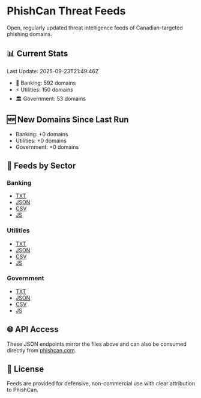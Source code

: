 # PhishCan Threat Feeds

Open, regularly updated threat intelligence feeds of Canadian-targeted phishing domains.

## 📊 Current Stats
Last Update: 2025-09-23T21:49:46Z

- 🏦 Banking: 592 domains
- ⚡ Utilities: 150 domains
- 🏛️ Government: 53 domains

## 🆕 New Domains Since Last Run
- Banking: +0 domains
- Utilities: +0 domains
- Government: +0 domains


## 📂 Feeds by Sector
### Banking
- [TXT](data/banking/canadian_bank_phishing_domains.txt)
- [JSON](api/banking/comprehensive_banking_phishing_domains.json)
- [CSV](api/banking/comprehensive_banking_phishing_domains.csv)
- [JS](api/banking/comprehensive_banking_phishing_domains.js)

### Utilities
- [TXT](data/utilities/canadian_utilities_phishing_domains.txt)
- [JSON](api/utilities/comprehensive_utilities_phishing_domains.json)
- [CSV](api/utilities/comprehensive_utilities_phishing_domains.csv)
- [JS](api/utilities/comprehensive_utilities_phishing_domains.js)

### Government
- [TXT](data/government/canadian_government_phishing_domains.txt)
- [JSON](api/government/comprehensive_government_phishing_domains.json)
- [CSV](api/government/comprehensive_government_phishing_domains.csv)
- [JS](api/government/comprehensive_government_phishing_domains.js)

## 🌐 API Access
These JSON endpoints mirror the files above and can also be consumed directly from [phishcan.com](https://phishcan.com/api-docs).

## 📜 License
Feeds are provided for defensive, non-commercial use with clear attribution to PhishCan.
